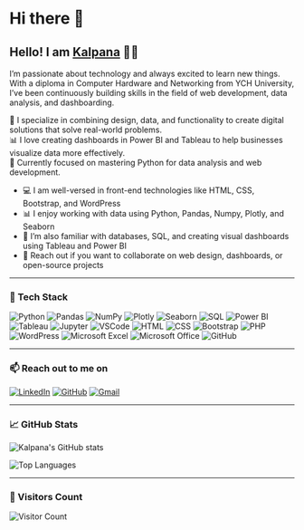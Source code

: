 # Hi there 👋

## Hello! I am [Kalpana](https://www.linkedin.com/in/skalpana/) 👩‍💻

I’m passionate about technology and always excited to learn new things. With a diploma in Computer Hardware and Networking from YCH University, I’ve been continuously building skills in the field of web development, data analysis, and dashboarding.

🔧 I specialize in combining design, data, and functionality to create digital solutions that solve real-world problems.  
📊 I love creating dashboards in Power BI and Tableau to help businesses visualize data more effectively.  
🧠 Currently focused on mastering Python for data analysis and web development.

- 💻 I am well-versed in front-end technologies like HTML, CSS, Bootstrap, and WordPress
- 📊 I enjoy working with data using Python, Pandas, Numpy, Plotly, and Seaborn
- 🔎 I’m also familiar with databases, SQL, and creating visual dashboards using Tableau and Power BI
- 📩 Reach out if you want to collaborate on web design, dashboards, or open-source projects

---

### 🧰 Tech Stack

![Python](https://img.shields.io/badge/Python-blue?style=flat-square&logo=python)
![Pandas](https://img.shields.io/badge/Pandas-white?style=flat-square&logo=pandas)
![NumPy](https://img.shields.io/badge/Numpy-013243?style=flat-square&logo=numpy)
![Plotly](https://img.shields.io/badge/Plotly-3F4F75?style=flat-square&logo=plotly)
![Seaborn](https://img.shields.io/badge/Seaborn-lightblue?style=flat-square)
![SQL](https://img.shields.io/badge/SQL-4479A1?style=flat-square&logo=mysql)
![Power BI](https://img.shields.io/badge/PowerBI-F2C811?style=flat-square&logo=powerbi)
![Tableau](https://img.shields.io/badge/Tableau-E97627?style=flat-square&logo=tableau)
![Jupyter](https://img.shields.io/badge/Jupyter-F37626?style=flat-square&logo=jupyter)
![VSCode](https://img.shields.io/badge/VSCode-007ACC?style=flat-square&logo=visual-studio-code)
![HTML](https://img.shields.io/badge/HTML-orange?style=flat-square&logo=html5)
![CSS](https://img.shields.io/badge/CSS-blue?style=flat-square&logo=css3)
![Bootstrap](https://img.shields.io/badge/Bootstrap-purple?style=flat-square&logo=bootstrap)
![PHP](https://img.shields.io/badge/PHP-777BB4?style=flat-square&logo=php)
![WordPress](https://img.shields.io/badge/WordPress-21759B?style=flat-square&logo=wordpress)
![Microsoft Excel](https://img.shields.io/badge/Excel-217346?style=flat-square&logo=microsoft-excel)
![Microsoft Office](https://img.shields.io/badge/Microsoft--Office-D83B01?style=flat-square&logo=microsoft-office)
![GitHub](https://img.shields.io/badge/GitHub-181717?style=flat-square&logo=github)

---

### 📫 Reach out to me on

[![LinkedIn](https://img.shields.io/badge/LinkedIn-blue?style=for-the-badge&logo=linkedin)](https://www.linkedin.com/in/skalpana/)
[![GitHub](https://img.shields.io/badge/GitHub-181717?style=for-the-badge&logo=github)](https://github.com/kalpana-da)
[![Gmail](https://img.shields.io/badge/Gmail-D14836?style=for-the-badge&logo=gmail)](mailto:mailatkalpanaa@gmail.com)

---

### 📈 GitHub Stats

![Kalpana's GitHub stats](https://github-readme-stats.vercel.app/api?username=kalpana-da&show_icons=true&theme=tokyonight)

![Top Languages](https://github-readme-stats.vercel.app/api/top-langs/?username=kalpana-da&layout=compact&theme=tokyonight)

---

### 👀 Visitors Count  
![Visitor Count](https://profile-counter.glitch.me/kalpana-da/count.svg)

